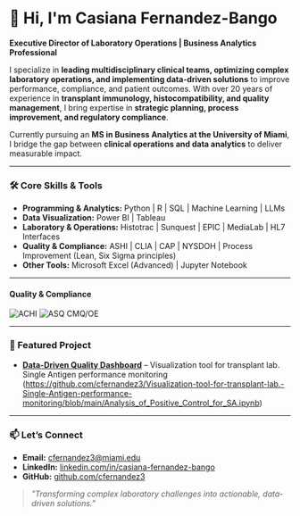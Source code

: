# 👋 Hi, I'm Casiana Fernandez-Bango

**Executive Director of Laboratory Operations | Business Analytics Professional**  

I specialize in **leading multidisciplinary clinical teams, optimizing complex laboratory operations, and implementing data-driven solutions** to improve performance, compliance, and patient outcomes. With over 20 years of experience in **transplant immunology, histocompatibility, and quality management**, I bring expertise in **strategic planning, process improvement, and regulatory compliance**.  

Currently pursuing an **MS in Business Analytics at the University of Miami**, I bridge the gap between **clinical operations and data analytics** to deliver measurable impact.

---

### 🛠 Core Skills & Tools
- **Programming & Analytics:** Python | R | SQL | Machine Learning | LLMs  
- **Data Visualization:** Power BI | Tableau  
- **Laboratory & Operations:** Histotrac | Sunquest | EPIC | MediaLab | HL7 Interfaces  
- **Quality & Compliance:** ASHI | CLIA | CAP | NYSDOH | Process Improvement (Lean, Six Sigma principles)  
- **Other Tools:** Microsoft Excel (Advanced) | Jupyter Notebook  

---

#### **Quality & Compliance**
![ACHI](https://img.shields.io/badge/ASHI_Certified-1E90FF?style=for-the-badge)
![ASQ CMQ/OE](https://img.shields.io/badge/ASQ_CMQ%2FOE_Certified-2E8B57?style=for-the-badge)

---

### 🚀 Featured Project
  
- **[Data-Driven Quality Dashboard](#)** – Visualization tool for transplant lab.  Single Antigen performance monitoring (https://github.com/cfernandez3/Visualization-tool-for-transplant-lab.-Single-Antigen-performance-monitoring/blob/main/Analysis_of_Positive_Control_for_SA.ipynb)
  
---
### 📫 Let’s Connect
- **Email:** cfernandez3@miami.edu  
- **LinkedIn:** [linkedin.com/in/casiana-fernandez-bango](https://linkedin.com/in/casiana-fernandez-bango)  
- **GitHub:** [github.com/cfernandez3](https://github.com/cfernandez3)  

> *"Transforming complex laboratory challenges into actionable, data-driven solutions."*
